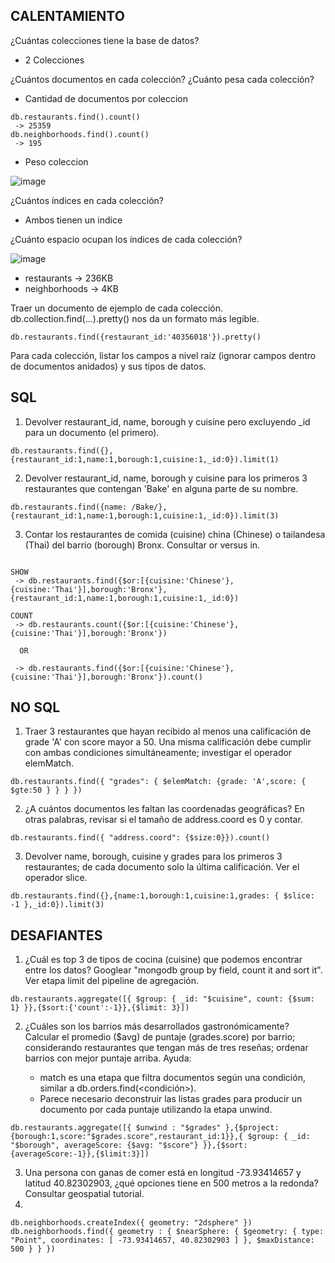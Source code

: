## CALENTAMIENTO

¿Cuántas colecciones tiene la base de datos?
- 2 Colecciones

¿Cuántos documentos en cada colección? ¿Cuánto pesa cada colección?

- Cantidad de documentos por coleccion
```
db.restaurants.find().count()
 -> 25359
db.neighborhoods.find().count()
 -> 195 
```

- Peso coleccion 

![image](https://user-images.githubusercontent.com/84474950/123296087-f3508980-d4db-11eb-82ee-b8ae529bb3ca.png)


¿Cuántos índices en cada colección? 

- Ambos tienen un indice

¿Cuánto espacio ocupan los índices de cada colección?


![image](https://user-images.githubusercontent.com/84474950/123296344-2c88f980-d4dc-11eb-8392-ad99c1b147c2.png)
- restaurants ->  236KB
- neighborhoods -> 4KB


Traer un documento de ejemplo de cada colección. db.collection.find(...).pretty() nos da un formato más legible.

```
db.restaurants.find({restaurant_id:'40356018'}).pretty()
```

Para cada colección, listar los campos a nivel raíz (ignorar campos dentro de documentos anidados) y sus tipos de datos.

## SQL
1. Devolver restaurant_id, name, borough y cuisine pero excluyendo _id para un documento (el primero).

```
db.restaurants.find({},{restaurant_id:1,name:1,borough:1,cuisine:1,_id:0}).limit(1)
```

2. Devolver restaurant_id, name, borough y cuisine para los primeros 3 restaurantes que contengan 'Bake' en alguna parte de su nombre.

```
db.restaurants.find({name: /Bake/},{restaurant_id:1,name:1,borough:1,cuisine:1,_id:0}).limit(3)
```

3. Contar los restaurantes de comida (cuisine) china (Chinese) o tailandesa (Thai) del barrio (borough) Bronx. Consultar or versus in.

```

SHOW
 -> db.restaurants.find({$or:[{cuisine:'Chinese'},{cuisine:'Thai'}],borough:'Bronx'},{restaurant_id:1,name:1,borough:1,cuisine:1,_id:0})

COUNT
 -> db.restaurants.count({$or:[{cuisine:'Chinese'},{cuisine:'Thai'}],borough:'Bronx'})
  
  OR
  
 -> db.restaurants.find({$or:[{cuisine:'Chinese'},{cuisine:'Thai'}],borough:'Bronx'}).count()
```

## NO SQL

1. Traer 3 restaurantes que hayan recibido al menos una calificación de grade 'A' con score mayor a 50. Una misma calificación debe cumplir con ambas condiciones simultáneamente; investigar el operador elemMatch.

```
db.restaurants.find({ "grades": { $elemMatch: {grade: 'A',score: { $gte:50 } } } })
```

2. ¿A cuántos documentos les faltan las coordenadas geográficas? En otras palabras, revisar si el tamaño de address.coord es 0 y contar.

```
db.restaurants.find({ "address.coord": {$size:0}}).count()
```

3. Devolver name, borough, cuisine y grades para los primeros 3 restaurantes; de cada documento solo la última calificación. Ver el operador slice.

```
db.restaurants.find({},{name:1,borough:1,cuisine:1,grades: { $slice: -1 },_id:0}).limit(3)
```


## DESAFIANTES

1. ¿Cuál es top 3 de tipos de cocina (cuisine) que podemos encontrar entre los datos? Googlear "mongodb group by field, count it and sort it". Ver etapa limit del pipeline de agregación.

```
db.restaurants.aggregate([{ $group: { _id: "$cuisine", count: {$sum: 1} }},{$sort:{'count':-1}},{$limit: 3}])
```
2. ¿Cuáles son los barrios más desarrollados gastronómicamente? Calcular el promedio ($avg) de puntaje (grades.score) por barrio; considerando restaurantes que tengan más de tres reseñas; ordenar barrios con mejor puntaje arriba. Ayuda:

   - match es una etapa que filtra documentos según una condición, similar a db.orders.find(<condición>).
   - Parece necesario deconstruir las listas grades para producir un documento por cada puntaje utilizando la etapa unwind.

```
db.restaurants.aggregate([{ $unwind : "$grades" },{$project: {borough:1,score:"$grades.score",restaurant_id:1}},{ $group: { _id: "$borough", averageScore: {$avg: "$score"} }},{$sort:{averageScore:-1}},{$limit:3}])
```


3. Una persona con ganas de comer está en longitud -73.93414657 y latitud 40.82302903, ¿qué opciones tiene en 500 metros a la redonda? Consultar geospatial tutorial.
4. 
```
db.neighborhoods.createIndex({ geometry: "2dsphere" })
db.neighborhoods.find({ geometry : { $nearSphere: { $geometry: { type: "Point", coordinates: [ -73.93414657, 40.82302903 ] }, $maxDistance: 500 } } })
```
